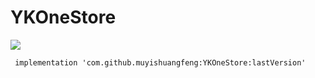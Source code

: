 # YKOneStore
[![](https://jitpack.io/v/muyishuangfeng/YKOneStore.svg)](https://jitpack.io/#muyishuangfeng/YKOneStore)


     implementation 'com.github.muyishuangfeng:YKOneStore:lastVersion'
